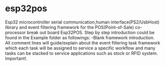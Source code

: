 # esp32pos
Esp32 microcontroller serial communication,human interface(PS2/UsbHost) library and event filtering framework for the POS(Point-of-Sale) co-processor break out board Esp32POS.
Step by step introduction could be found in the Example folder as followings:
  -Blank framework introduction. All comment lines will guide/explain about the event filtering task framework which each task will be assigned to service a specific workflow and many tasks can be stacked to service applications such as stock or RFID system. Important!.
  
